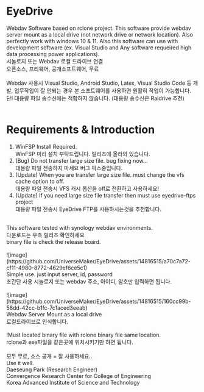 # EyeDrive
Webdav Software based on rclone project. This software provide webdav server mount as a local drive (not network drive or network location). Also perfectly work with windows 10 &amp; 11. Also this software can use with development software (ex. Visual Studio and Any software requeired high data processing power applications).<br/>
시놀로지 또는 Webdav 로컬 드라이브 연결<br/>
오픈소스, 프리웨어, 공개소프트웨어, 무료<br/>
<br/>
Webdav 사용시 Visual Studio, Android Studio, Latex, Visual Studio Code 등 개발, 업무작업이 잘 안되는 경우 본 소프트웨어를 사용하면 원활히 작업이 가능합니다.<br/>
단! 대용량 파일 송수신에는 적합하지 않습니다. (대용량 송수신은 Raidrive 추천)<br/>
<br/>
# Requirements & Introduction
1. WinFSP Install Required.<br/>
WinFSP 미리 설치 부탁드립니다. 릴리즈에 올라와 있습니다.<br/>
2. (Bug) Do not transfer large size file. bug fixing now...<br/>
대용량 파일 전송하지 마세요 버그 픽스중입니다.<br/>
3. (Update) When you are transfer large size file. must change the vfs cache option to off.<br/>
대용량 파일 전송시 VFS 캐시 옵션을 off로 전환하고 사용하세요!<br/>
4. (Update) If you need large size file transfer then must use eyedrive-ftps project<br/>
대용량 파일 전송시 EyeDrive FTP를 사용하시는것을 추천합니다.<br/>
<br/>
This software tested with synology webdav environments.<br/>
다운로드는 우측 릴리즈 확인하세요<br/>
binary file is check the release board.<br/>
<br/>
![image](https://github.com/UniverseMaker/EyeDrive/assets/14816515/a70c7a72-cf11-4980-8772-4629ef6ce5c1)<br/>
Simple use. just input server, id, password<br/>
초간단 사용 시놀로지 또는 webdav 주소, 아이디, 암호만 입력하면 됩니다.<br/>
<br/>
![image](https://github.com/UniverseMaker/EyeDrive/assets/14816515/160cc99b-56dd-42cc-b1fc-7c1aced3eeab)<br/>
Webdav Server Mount as a local drive<br/>
로컬드라이브로 인식합니다.<br/>
<br/>
!Must located binary file with rclone binary file same location.<br/>
rclone과 exe파일을 같은곳에 위치시키기만 하면 됩니다.<br/>
<br/>
모두 무료, 소스 공개 = 잘 사용하세요..<br/>
Use it well.<br/>
Daeseung Park (Research Engineer)<br/>
Convergence Research Center for College of Engineering<br/>
Korea Advanced Institute of Science and Technology<br/>
